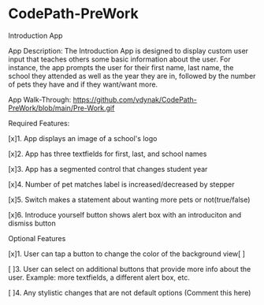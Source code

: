 # CodePath-PreWork
Introduction App

App Description:
The Introduction App is designed to display custom user input that teaches others some basic information about the user. For instance, the app prompts the user for their first name, last name, the school they attended as well as the year they are in, followed by the number of pets they have and if they want/want more.

App Walk-Through:
https://github.com/vdynak/CodePath-PreWork/blob/main/Pre-Work.gif



Required Features:

[x]1. App displays an image of a school's logo

[x]2. App has three textfields for first, last, and school names

[x]3. App has a segmented control that changes student year

[x]4. Number of pet matches label is increased/decreased by stepper

[x]5. Switch makes a statement about wanting more pets or not(true/false)

[x]6. Introduce yourself button shows alert box with an introduciton and dismiss button


Optional Features

[x]1. User can tap a button to change the color of the background view[ ]

[ ]3. User can select on additional buttons that provide more info about the user. Example: more textfields, a different alert box, etc.

[ ]4. Any stylistic changes that are not default options (Comment this here)

